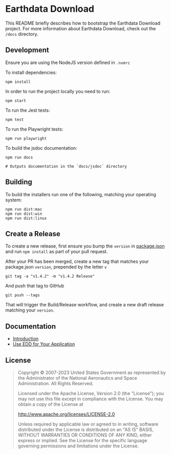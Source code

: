 # Earthdata Download

This README briefly describes how to bootstrap the Earthdata Download project. For more information about Earthdata Download, check out the `/docs` directory.

## Development

Ensure you are using the NodeJS version defined in `.nvmrc`

To install dependencies:

    npm install

In order to run the project locally you need to run:

    npm start

To run the Jest tests:

    npm test

To run the Playwright tests:

    npm run playwright

To build the jsdoc documentation:

    npm run docs

    # Outputs documentation in the `docs/jsdoc` directory

## Building

To build the installers run one of the following, matching your operating system:

    npm run dist:mac
    npm run dist:win
    npm run dist:linux

## Create a Release

To create a new release, first ensure you bump the `version` in [package.json](package.json) and run `npm install` as part of your pull request.

After your PR has been merged, create a new tag that matches your package.json `version`, prepended by the letter `v`

    git tag -a "v1.4.2" -m "v1.4.2 Release"

And push that tag to GitHub

    git push --tags

That will trigger the Build/Release workflow, and create a new draft release matching your `version`.

## Documentation

- [Introduction](docs/README.md)
- [Use EDD for Your Application](docs/USE_EDD.md)

## License

> Copyright © 2007-2023 United States Government as represented by the Administrator of the National Aeronautics and Space Administration. All Rights Reserved.
>
> Licensed under the Apache License, Version 2.0 (the "License"); you may not use this file except in compliance with the License.
> You may obtain a copy of the License at
>
> <http://www.apache.org/licenses/LICENSE-2.0>
>
>Unless required by applicable law or agreed to in writing, software distributed under the License is distributed on an "AS IS" BASIS,
>WITHOUT WARRANTIES OR CONDITIONS OF ANY KIND, either express or implied. See the License for the specific language governing permissions and limitations under the License.
